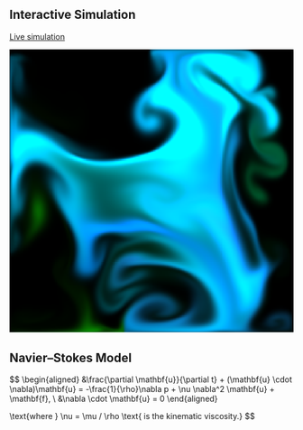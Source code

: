 ## Interactive Simulation

[Live simulation](https://nasser-mohammed.github.io/simulations/programs/Navier-Stokes/index.html)

[![Simulation Preview](fluidImg.png)](https://nasser-mohammed.github.io/simulations/programs/Navier-Stokes/index.html)

## Navier–Stokes Model

$$
\begin{aligned}
&\frac{\partial \mathbf{u}}{\partial t} + (\mathbf{u} \cdot \nabla)\mathbf{u} = -\frac{1}{\rho}\nabla p + \nu \nabla^2 \mathbf{u} + \mathbf{f}, \\
&\nabla \cdot \mathbf{u} = 0
\end{aligned}

\text{where } \nu = \mu / \rho \text{ is the kinematic viscosity.}
$$


